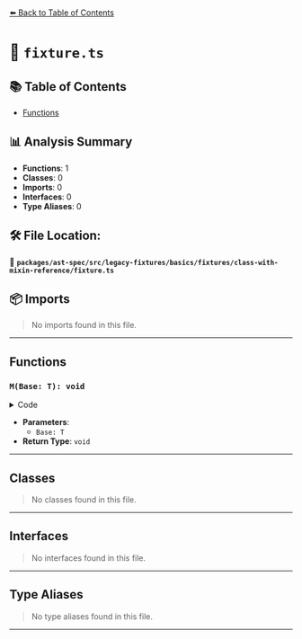 [⬅️ Back to Table of Contents](../../../../../../../index.md)

# 📄 `fixture.ts`

## 📚 Table of Contents

- [Functions](#functions)

## 📊 Analysis Summary

- **Functions**: 1
- **Classes**: 0
- **Imports**: 0
- **Interfaces**: 0
- **Type Aliases**: 0

## 🛠️ File Location:
📂 **`packages/ast-spec/src/legacy-fixtures/basics/fixtures/class-with-mixin-reference/fixture.ts`**

## 📦 Imports

> No imports found in this file.


---

## Functions

### `M(Base: T): void`

<details><summary>Code</summary>

```ts
function M<T extends Constructor<M>>(Base: T) {}
```
</details>

- **Parameters**:
  - `Base: T`
- **Return Type**: `void`

---

## Classes

> No classes found in this file.


---

## Interfaces

> No interfaces found in this file.


---

## Type Aliases

> No type aliases found in this file.


---